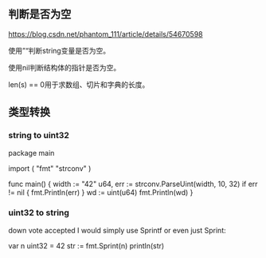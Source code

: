 ## 判断是否为空

https://blog.csdn.net/phantom_111/article/details/54670598

使用”“判断string变量是否为空。

使用nil判断结构体的指针是否为空。 

len(s) == 0用于求数组、切片和字典的长度。 

## 类型转换
### string to uint32
 
package main

import (
    "fmt"
    "strconv"
)

func main() {
    width := "42"
    u64, err := strconv.ParseUint(width, 10, 32)
    if err != nil {
        fmt.Println(err)
    }
    wd := uint(u64)
    fmt.Println(wd)
}


### uint32 to string

down vote
accepted
I would simply use Sprintf or even just Sprint:

var n uint32 = 42
str := fmt.Sprint(n)
println(str)
 
 




